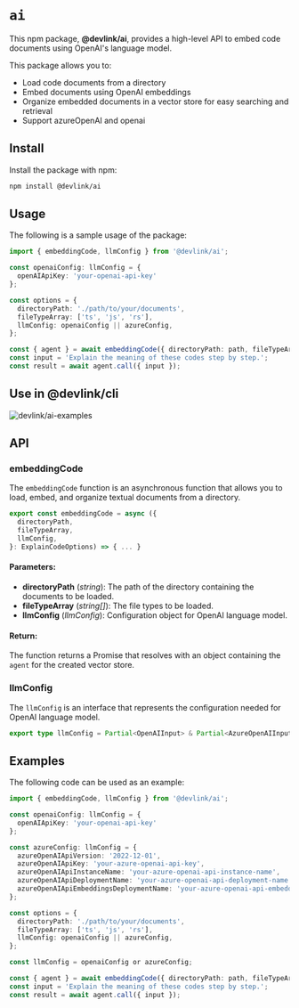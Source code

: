 # `ai`

This npm package, **@devlink/ai**, provides a high-level API to embed code documents using OpenAI's language model.

This package allows you to:

- Load code documents from a directory
- Embed documents using OpenAI embeddings
- Organize embedded documents in a vector store for easy searching and retrieval
- Support azureOpenAI and openai

## Install

Install the package with npm:

```bash
npm install @devlink/ai
```

## Usage

The following is a sample usage of the package:

```typescript
import { embeddingCode, llmConfig } from '@devlink/ai';

const openaiConfig: llmConfig = {
  openAIApiKey: 'your-openai-api-key'
};

const options = {
  directoryPath: './path/to/your/documents',
  fileTypeArray: ['ts', 'js', 'rs'],
  llmConfig: openaiConfig || azureConfig,
};

const { agent } = await embeddingCode({ directoryPath: path, fileTypeArray, openaiConfig });
const input = 'Explain the meaning of these codes step by step.';
const result = await agent.call({ input });
```

## Use in @devlink/cli
![devlink/ai-examples](https://qiniuyun.devlink.wiki/devlink%3Aai-explame.png)

## API

### embeddingCode

The `embeddingCode` function is an asynchronous function that allows you to load, embed, and organize textual documents from a directory.

```typescript
export const embeddingCode = async ({
  directoryPath,
  fileTypeArray,
  llmConfig,
}: ExplainCodeOptions) => { ... }
```

#### Parameters:

- **directoryPath** (_string_): The path of the directory containing the documents to be loaded.
- **fileTypeArray** (_string[]_): The file types to be loaded.
- **llmConfig** (_llmConfig_): Configuration object for OpenAI language model.

#### Return:

The function returns a Promise that resolves with an object containing the `agent` for the created vector store.

### llmConfig

The `llmConfig` is an interface that represents the configuration needed for OpenAI language model.

```typescript
export type llmConfig = Partial<OpenAIInput> & Partial<AzureOpenAIInput> & BaseLLMParams;
```

## Examples

The following code can be used as an example:

```typescript
import { embeddingCode, llmConfig } from '@devlink/ai';

const openaiConfig: llmConfig = {
  openAIApiKey: 'your-openai-api-key'
};

const azureConfig: llmConfig = {
  azureOpenAIApiVersion: '2022-12-01',
  azureOpenAIApiKey: 'your-azure-openai-api-key',
  azureOpenAIApiInstanceName: 'your-azure-openai-api-instance-name',
  azureOpenAIApiDeploymentName: 'your-azure-openai-api-deployment-name',
  azureOpenAIApiEmbeddingsDeploymentName: 'your-azure-openai-api-embeddings-deployment-name',
};

const options = {
  directoryPath: './path/to/your/documents',
  fileTypeArray: ['ts', 'js', 'rs'],
  llmConfig: openaiConfig || azureConfig,
};

const llmConfig = openaiConfig or azureConfig;

const { agent } = await embeddingCode({ directoryPath: path, fileTypeArray, llmConfig });
const input = 'Explain the meaning of these codes step by step.';
const result = await agent.call({ input });
```
